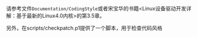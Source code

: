 请参考文件`Documentation/CodingStyle`或者宋宝华的书籍<Linux设备驱动开发详解：基于最新的Linux4.0内核>的第3.5章。

另外，在scripts/checkpatch.p1提供了一个脚本，用于检查代码风格
